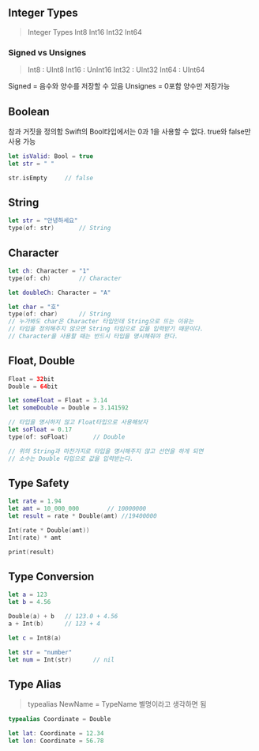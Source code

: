 ## Integer Types
> Integer Types
Int8
Int16
Int32
Int64

### Signed vs Unsignes
> Int8 : UInt8
Int16 : UnInt16
Int32 : UInt32
Int64 : UInt64

Signed = 음수와 양수를 저장할 수 있음
Unsignes = 0포함 양수만 저장가능

## Boolean
참과 거짓을 정의함
Swift의 Bool타입에서는 0과 1을 사용할 수 없다.
true와 false만 사용 가능
```swift
let isValid: Bool = true
let str = " "

str.isEmpty		// false
```

## String

```swift
let str = "안녕하세요"
type(of: str)		// String
```

## Character

```swift
let ch: Character = "1"
type(of: ch)		// Character

let doubleCh: Character = "A"

let char = "호"
type(of: char)		// String
// 누가봐도 char은 Character 타입인데 String으로 뜨는 이유는
// 타입을 정의해주지 않으면 String 타입으로 값을 입력받기 때문이다.
// Character을 사용할 때는 반드시 타입을 명시해줘야 한다.
```

## Float, Double
```swift
Float = 32bit
Double = 64bit

let someFloat = Float = 3.14
let someDouble = Double = 3.141592

// 타입을 명시하지 않고 Float타입으로 사용해보자
let soFloat = 0.17
type(of: soFloat)		// Double

// 위의 String과 마찬가지로 타입을 명시해주지 않고 선언을 하게 되면 
// 소수는 Double 타입으로 값을 입력받는다.
```

## Type Safety

```swift
let rate = 1.94
let amt = 10_000_000		// 10000000
let result = rate * Double(amt)	//19400000

Int(rate * Double(amt))
Int(rate) * amt

print(result)
```

## Type Conversion
```swift
let a = 123
let b = 4.56

Double(a) + b   // 123.0 + 4.56
a + Int(b)      // 123 + 4

let c = Int8(a)

let str = "number"
let num = Int(str)      // nil
```

## Type Alias
> typealias NewName = TypeName
별명이라고 생각하면 됨
```swift
typealias Coordinate = Double

let lat: Coordinate = 12.34
let lon: Coordinate = 56.78
```
